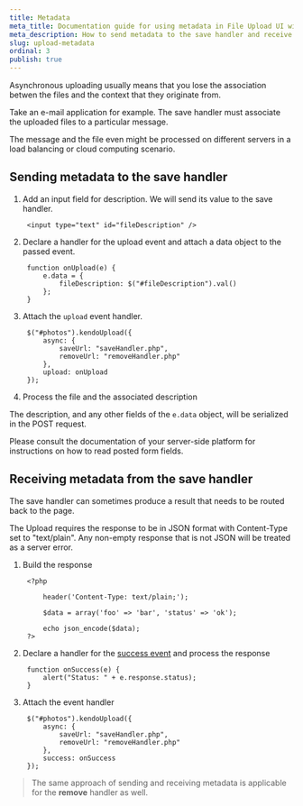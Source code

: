 ```yaml
---
title: Metadata
meta_title: Documentation guide for using metadata in File Upload UI widget
meta_description: How to send metadata to the save handler and receive metadata in Kendo UI Upload widget.
slug: upload-metadata
ordinal: 3
publish: true
---
```


Asynchronous uploading usually means that you lose the association betwen the files and the context that they originate from.

Take an e-mail application for example. The save handler must associate the uploaded files to a particular message.

The message and the file even might be processed on different servers in a load balancing or cloud computing scenario.

## Sending metadata to the save handler

1. Add an input field for description. We will send its value to the save handler.

        <input type="text" id="fileDescription" />

2. Declare a handler for the upload event and attach a data object to the passed event.

        function onUpload(e) {
            e.data = {
                fileDescription: $("#fileDescription").val()
            };
        }

3. Attach the `upload` event handler.

        $("#photos").kendoUpload({
            async: {
                saveUrl: "saveHandler.php",
                removeUrl: "removeHandler.php"
            },
            upload: onUpload
        });

4. Process the file and the associated description

The description, and any other fields of the `e.data` object, will be serialized in the POST request.

Please consult the documentation of your server-side platform for instructions on how to read posted form fields.

## Receiving metadata from the save handler

The save handler can sometimes produce a result that needs to be routed back to the page.

The Upload requires the response to be in JSON format with Content-Type set to "text/plain". Any non-empty response that is not JSON will be treated as a server error.

1. Build the response

        <?php

            header('Content-Type: text/plain;');

            $data = array('foo' => 'bar', 'status' => 'ok');

            echo json_encode($data);
        ?>

2. Declare a handler for the [success event](/kendo-ui/api/web/upload/events.aspx#success) and process the response

        function onSuccess(e) {
            alert("Status: " + e.response.status);
        }

3. Attach the event handler

        $("#photos").kendoUpload({
            async: {
                saveUrl: "saveHandler.php",
                removeUrl: "removeHandler.php"
            },
            success: onSuccess
        });

> The same approach of sending and receiving metadata is applicable for the **remove** handler as well.
